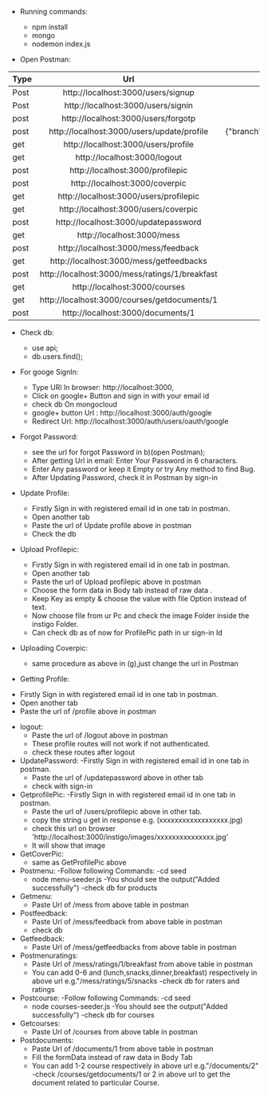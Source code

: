* Running commands: 
  - npm install
  - mongo
  - nodemon index.js    
 
* Open Postman:  
 
| Type        | Url           | Body  |
| ------------- |:----------------:| :---------------------: |
|Post     | http://localhost:3000/users/signup |{"email":"170030039@iitdh.ac.in","password":"amanji","name":aman} |
|Post      |  http://localhost:3000/users/signin     | {"email":"170030039@iitdh.ac.in","password":"amanji"}|
|  post   |   http://localhost:3000/users/forgotp    |  {"email": "170030039@iitdh.ac.in"} |      
| post | http://localhost:3000/users/update/profile | {"branch":"cse","year":2,"hostel":2,"gender":"male","dob":"10/02/1999","phone":1111111111}|      
| get |  http://localhost:3000/users/profile        |     |        
| get |   http://localhost:3000/logout     |    |     
| post|  http://localhost:3000/profilepic  |  |
| post |  http://localhost:3000/coverpic   |    |
| get |  http://localhost:3000/users/profilepic   |    |
| get |  http://localhost:3000/users/coverpic   |    |
| post |  http://localhost:3000/updatepassword    |  {"password": "amanji"} | 
| get |  http://localhost:3000/mess  |    | 
| post |  http://localhost:3000/mess/feedback  |  {"ratings":2,"title":"delayed","part":"dinner","desc":"anything","day":"Monday" |
| get |  http://localhost:3000/mess/getfeedbacks  |    | 
| post |  http://localhost:3000/mess/ratings/1/breakfast  | {"ratings":5}   | 
| get |  http://localhost:3000/courses  |    |
| get |  http://localhost:3000/courses/getdocuments/1  |    | 
| post |  http://localhost:3000/documents/1  | formdata: {"key:value":- 1)title:Notes,2)prof:Sandeep.R.B,3) :file} 
		                                         
 	       		
* Check db:
  - use api;
  - db.users.find();

* For googe SignIn:
  - Type URl In browser: http://localhost:3000,
  - Click on google+ Button and sign in with your email id
  - check db On mongocloud
  - google+ button Url : http://localhost:3000/auth/google
  - Redirect Url: http://localhost:3000/auth/users/oauth/google
* Forgot Password:
  - see the url for forgot Password in b)(open Postman); 
  - After getting Url in email: Enter Your Password in 6 characters.
  - Enter Any password or keep it Empty or try Any method to find Bug.
  - After Updating Password, check it in Postman by sign-in 
* Update Profile:
  - Firstly Sign in with registered email id in one tab in postman.
  - Open another tab 
  - Paste the url of Update profile above in postman 
  - Check the db	
* Upload Profilepic:
  -  Firstly Sign in with registered email id in one tab in postman.
  -  Open another tab
  -  Paste the url of Upload profilepic above in postman  
  -  Choose the form data in Body tab instead of raw data .
  - Keep Key as empty & choose the value with file Option instead of text.
  - Now choose file from ur Pc and check the image Folder inside the instigo Folder.    
  - Can check db as of now for ProfilePic path in ur sign-in Id
* Uploading Coverpic:
  - same procedure as above in (g),just change the url in Postman
*  Getting Profile:
  - Firstly Sign in with registered email id in one tab in postman.					
  - Open another tab
  - Paste the url of /profile above in postman 
* logout: 
  - Paste the url of /logout above in postman 
  - These profile routes will not work if not authenticated.
  - check these routes after logout
* UpdatePassword: 
  -Firstly Sign in with registered email id in one tab in postman.
  - Paste the url of /updatepassword above in other tab
  - check with sign-in 
* GetprofilePic: 
  -Firstly Sign in with registered email id in one tab in postman.
  - Paste the url of /users/profilepic above in other tab.
  - copy the string u get in response e.g. (xxxxxxxxxxxxxxxxxx.jpg)
  - check this url on browser 'http://localhost:3000/instigo/images/xxxxxxxxxxxxxxx.jpg'
  - It will show that image
* GetCoverPic:
  - same as GetProfilePic above
* Postmenu:
  -Follow following Commands:
  -cd seed
  - node menu-seeder.js
  -You should see the output("Added successfully")
  -check db for products
* Getmenu:
  - Paste Url of /mess from above table in postman
* Postfeedback:
  - Paste Url of /mess/feedback from above table in postman
  - check db
* Getfeedback:
  - Paste Url of /mess/getfeedbacks from above table in postman
* Postmenuratings:
  - Paste Url of /mess/ratings/1/breakfast from above table in postman
  - You can add 0-6 and (lunch,snacks,dinner,breakfast) respectively in above url e.g."/mess/ratings/5/snacks
  -check db for raters and ratings
* Postcourse:
  -Follow following Commands:
  -cd seed
  - node courses-seeder.js
  -You should see the output("Added successfully")
  -check db for courses
* Getcourses:
  - Paste Url of /courses from above table in postman
* Postdocuments:
  - Paste Url of /documents/1 from above table in postman
  - Fill the formData instead of raw data in Body Tab
  - You can add 1-2 course respectively in above url e.g."/documents/2"
  -check /courses/getdocuments/1 or 2 in above url to get the document related to particular Course.